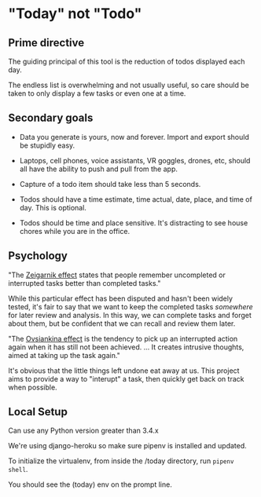 # "Today" not "Todo"

## Prime directive

The guiding principal of this tool is the reduction of todos displayed each day.

The endless list is overwhelming and not usually useful, so care should be taken to only display a few tasks or even one at a time.

## Secondary goals

* Data you generate is yours, now and forever. Import and export should be stupidly easy.

* Laptops, cell phones, voice assistants, VR goggles, drones, etc, should all have the ability to push and pull from the app.

* Capture of a todo item should take less than 5 seconds.

* Todos should have a time estimate, time actual, date, place, and time of day. This is optional.

* Todos should be time and place sensitive. It's distracting to see house chores while you are in the office.

## Psychology

"The [Zeigarnik effect](https://en.wikipedia.org/wiki/Zeigarnik_effect) states that people remember uncompleted or interrupted tasks better than completed tasks."

While this particular effect has been disputed and hasn't been widely tested, it's fair to say that we want to keep the completed tasks *somewhere* for later review and analysis. In this way, we can complete tasks and forget about them, but be confident that we can recall and review them later.

"The [Ovsiankina effect](https://en.wikipedia.org/wiki/Ovsiankina_effect) is the tendency to pick up an interrupted action again when it has still not been achieved. ... It creates intrusive thoughts, aimed at taking up the task again."

It's obvious that the little things left undone eat away at us. This project aims to provide a way to "interupt" a task, then quickly get back on track when possible.


## Local Setup

Can use any Python version greater than 3.4.x

We're using django-heroku so make sure pipenv is installed and updated.

To initialize the virtualenv, from inside the /today directory, run `pipenv shell`.

You should see the (today) env on the prompt line.
